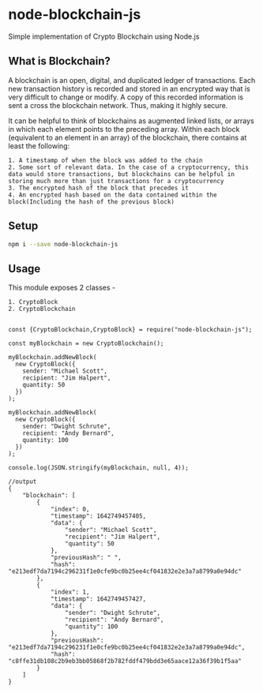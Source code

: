 # node-blockchain-js
Simple implementation of Crypto Blockchain using Node.js

## What is Blockchain?

A blockchain is an open, digital, and duplicated ledger of transactions. Each new transaction history is recorded and stored in an encrypted way that is very difficult to change or modify. A copy of this recorded information is sent a cross the blockchain network. Thus, making it highly secure.

It can be helpful to think of blockchains as augmented linked lists, or arrays in which each element points to the preceding array.
Within each block (equivalent to an element in an array) of the blockchain, there contains at least the following:

    1. A timestamp of when the block was added to the chain
    2. Some sort of relevant data. In the case of a cryptocurrency, this data would store transactions, but blockchains can be helpful in storing much more than just transactions for a cryptocurrency
    3. The encrypted hash of the block that precedes it
    4. An encrypted hash based on the data contained within the block(Including the hash of the previous block)

## Setup

```sh
npm i --save node-blockchain-js
```

## Usage

This module exposes 2 classes - 

    1. CryptoBlock
    2. CryptoBlockchain

```

const {CryptoBlockchain,CryptoBlock} = require("node-blockchain-js");

const myBlockchain = new CryptoBlockchain();

myBlockchain.addNewBlock(
  new CryptoBlock({
    sender: "Michael Scott",
    recipient: "Jim Halpert",
    quantity: 50
  })
);

myBlockchain.addNewBlock(
  new CryptoBlock({
    sender: "Dwight Schrute",
    recipient: "Andy Bernard",
    quantity: 100
  })
);

console.log(JSON.stringify(myBlockchain, null, 4));

//output 
{
    "blockchain": [
        {
            "index": 0,
            "timestamp": 1642749457405,
            "data": {
                "sender": "Michael Scott",
                "recipient": "Jim Halpert",
                "quantity": 50
            },
            "previousHash": " ",
            "hash": "e213edf7da7194c296231f1e0cfe9bc0b25ee4cf041832e2e3a7a8799a0e94dc"
        },
        {
            "index": 1,
            "timestamp": 1642749457427,
            "data": {
                "sender": "Dwight Schrute",
                "recipient": "Andy Bernard",
                "quantity": 100
            },
            "previousHash": "e213edf7da7194c296231f1e0cfe9bc0b25ee4cf041832e2e3a7a8799a0e94dc",
            "hash": "c8ffe31db108c2b9eb3bb05868f2b782fddf479bdd3e65aace12a36f39b1f5aa"
        }
    ]
}

```


